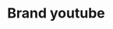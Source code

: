 ---
title: Brand youtube
tags: ["brand", "youtube", "video", "content", "streaming", "platform", "channel"]
icon: brand-youtube
svg: '<svg xmlns="http://www.w3.org/2000/svg" width="24" height="24" fill="none" viewBox="0 0 24 24" stroke-width="1.5" stroke-linecap="round" stroke-linejoin="round" stroke="currentColor"><path d="M10.5 9.908v4.184a.41.41 0 0 0 .412.408.42.42 0 0 0 .228-.068l3.175-2.074a.405.405 0 0 0 .003-.678l-3.175-2.11a.415.415 0 0 0-.573.11.404.404 0 0 0-.07.228Z"/><path d="M2 12c0-3.3 0-4.95 1.464-5.975C4.93 5 7.286 5 12 5c4.714 0 7.071 0 8.535 1.025C22 7.05 22 8.7 22 12s0 4.95-1.465 5.975C19.072 19 16.714 19 12 19s-7.071 0-8.536-1.025C2 16.95 2 15.3 2 12Z"/></svg>'
---